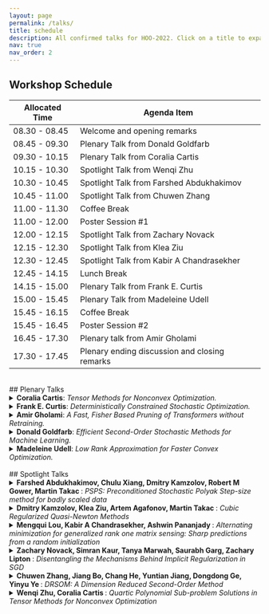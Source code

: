 ```yaml
---
layout: page
permalink: /talks/
title: schedule
description: All confirmed talks for HOO-2022. Click on a title to expand the abstract.
nav: true
nav_order: 2
---
```

  
## **Workshop Schedule**
  
| **Allocated Time** | **Agenda Item**                               |
|--------------------|-----------------------------------------------|
| 08.30 - 08.45      | Welcome and opening remarks                   |
| 08.45 - 09.30      | Plenary Talk from  Donald Goldfarb            |
| 09.30 - 10.15      | Plenary Talk from Coralia Cartis              |
| 10.15 - 10.30      | Spotlight Talk from Wenqi Zhu                 |
| 10.30 - 10.45      | Spotlight Talk from  Farshed Abdukhakimov     |
| 10.45 - 11.00      | Spotlight Talk from Chuwen Zhang              |
| 11.00 - 11.30      | Coffee Break                                  |
| 11.00 - 12.00      | Poster Session  \#1                           |
| 12.00 - 12.15      | Spotlight Talk from Zachary Novack            |
| 12.15 - 12.30      | Spotlight Talk from Klea Ziu                  |
| 12.30 - 12.45      | Spotlight Talk from Kabir A Chandrasekher     |
| 12.45 - 14.15      | Lunch Break                                   |
| 14.15 - 15.00      | Plenary Talk from Frank E. Curtis             |
| 15.00 - 15.45      | Plenary Talk from Madeleine Udell             |
| 15.45 - 16.15      | Coffee Break                                  |
| 15.45 - 16.45      | Poster Session \#2                            |
| 16.45 - 17.30      | Plenary talk from  Amir Gholami               |
| 17.30 - 17.45      | Plenary ending discussion and closing remarks |

<br>
## Plenary Talks



<details>
  <summary> <b>Coralia Cartis</b>: <i>Tensor Methods for Nonconvex Optimization.</i> </summary>
  
We consider the advantages of having and incorporating higher- (than second-) order derivative information inside regularization frameworks, generating higher-order regularization algorithms that have better complexity, universal properties and can certify higher-order criticality of candidate solutions. Time permitting, we also discuss inexact settings where problem information and smoothness assumptions are weakened, without affecting the algorithms’ complexity. Efficient solution of some higher-order polynomial subproblems will also be discussed. 
</details>


<details>
  <summary> <b>Frank E. Curtis</b>: <i>Deterministically Constrained Stochastic Optimization.</i> </summary>
  
This talk highlights the recent work by my research group on the design, analysis, and implementation of algorithms for solving continuous nonlinear optimization problems that involve a stochastic objective function and deterministic constraints.  We will focus on our sequential quadratic optimization (commonly known as SQP) methods for cases when the constraints are defined by nonlinear systems of equations and inequalities.  Our methods are applicable for solving various types of problems, such as for training machine learning (e.g., deep learning) models with constraints.  Our work focuses on the "fully stochastic" regime in which only stochastic gradient estimates are employed, for which we have derived convergence-in-expectation results and worst-case iteration complexity bounds that are on par with stochastic gradient methods for the unconstrained setting. We will also discuss the various extensions that my group is exploring.
</details>



<details>
  <summary> <b>Amir Gholami</b>: <i>A Fast, Fisher Based Pruning of Transformers without Retraining.</i> </summary>
  
Pruning is an effective way to reduce the huge inference cost of large Transformer models. However, prior work on model pruning requires retraining the model. This can add high cost and complexity to model deployment, making it difficult to use in many practical situations. To address this, we propose a fast post- training pruning framework for Transformers that does not require any retraining. Given a resource constraint and a sample dataset, our framework automatically prunes the Transformer model using structured sparsity methods. To retain high accuracy without retraining, we introduce three novel techniques: (i) a lightweight mask search algorithm that finds which heads and filters to prune based on the Fisher information; (ii) mask rearrangement that complements the search algorithm; and (iii) mask tuning that reconstructs the output activations for each layer. We apply our method to BERT-BASE and DistilBERT, and we evaluate its effectiveness on GLUE and SQuAD benchmarks. Our framework achieves up to 2.0x reduction in FLOPs and 1.56x speedup in inference latency, while maintaining < 1\% loss in accuracy. Importantly, our framework prunes Transformers in less than 3 minutes on a single GPU, which is over two orders of magnitude faster than existing pruning approaches that retrain. 
</details>





  
<details>
  <summary> <b>Donald Goldfarb</b>: <i>Efficient Second-Order Stochastic Methods for Machine Learning.</i> </summary>
  
Our talk focuses on training Deep Neural Networks (DNNs), which due to the enormous number of parameters current DNNs have, using the Hessian matrix or a full approximation to it in a second-order method is prohibitive, both in terms of memory requirements and computational cost per iteration. Hence, to be practical, layer-wise block-diagonal approximations to these matrices are usually used.  Here we describe second-order quasi-Newton (QN), natural gradient (NG), and generalized Gauss-Newton (GGN) methods of this type that are competitive with and often outperform first-order methods. These methods include those that use layer-wise (i) Kronecker-factored BFGS and L-BFGS QN approximations, (ii) tensor normal covariance and (iii) mini-block Fisher matrix approximations, and (iv) Sherman-Morrison-Woodbury based variants of NG and GGN methods.
</details>


<details>
  <summary> <b>Madeleine Udell</b>: <i>Low Rank Approximation for Faster Convex Optimization.</i> </summary>
  
Low rank structure is pervasive in real-world datasets. This talk shows how to accelerate the solution of fundamental computational problems, including eigenvalue decomposition, linear system solves, and composite convex optimization,by exploiting this low rank structure. We present a simple and efficient method for approximate top eigendecomposition based on randomized numerical linear algebra. Armed with this primitive, we design a new randomized preconditioner for the conjugate gradient method, and a method called NysADMM, based on the inexact alternating directions method of multipliers, for composite convex optimization. These methods come with strong theoretical and numerical support. Indeed, a simple implementation of NysADMM solves important large-scale statistical problems like lasso, logistic regression, and support vector machines 2--58x faster than standard solvers.
</details>
  
<br>
## Spotlight Talks
  
<details>
	<summary> <b> Farshed Abdukhakimov, Chulu Xiang, Dmitry Kamzolov, Robert M Gower, Martin Takac </b>: <i> PSPS: Preconditioned Stochastic Polyak Step-size method for badly scaled data </i> </summary>

<br>
The family of Stochastic Gradient Methods with Polyak Step-size offers an update rule that alleviates the need of fine-tuning the learning rate of an optimizer.  Recent work (Robert M Gower, Mathieu Blondel, Nidham Gazagnadou, and Fabian Pedregosa: Cutting some slack for SGD with adaptive polyak stepsizes) has been proposed to introduce a slack variable, which makes these methods applicable outside of the interpolation regime. In this paper, we combine  preconditioning and slack in an updated optimization algorithm to show its performance on badly scaled and/or ill-conditioned datasets. We use Hutchinson's method to obtain an estimate of a Hessian which is used as the preconditioner.
<br>
</details>  
  
<details>
	<summary> <b> Dmitry Kamzolov, Klea Ziu, Artem Agafonov, Martin Takac </b>: <i> Cubic Regularized Quasi-Newton Methods </i> </summary>

<br>
In this paper, we propose a Cubic Regularized L-BFGS. Cubic Regularized Newton outperforms the classical Newton method in terms of global performance. In classics, L-BFGS approximation is applied for the Newton method. We propose a new variant of inexact Cubic Regularized Newton. Then, we use L-BFGS approximation as an inexact Hessian for Cubic Regularized Newton. It allows us to get better theoretical convergence rates and good practical performance, especially from the points where classical Newton is diverging. 
<br>
</details>
  
<details>
	<summary> <b> Mengqui Lou, Kabir A Chandrasekher, Ashwin Pananjady </b>: <i> Alternating minimization for generalized rank one matrix sensing: Sharp predictions from a random initialization </i> </summary>

<br>
We consider the problem of estimating the factors of a rank-1 matrix with i.i.d. Gaussian, rank-1 measurements that are nonlinearly transformed and corrupted by noise. Considering two prototypical choices for the nonlinearity, we study the convergence properties of a natural alternating update rule for this nonconvex optimization problem starting from a random initialization. We show sharp linear convergence guarantees for a sample-split version of the algorithm by deriving a deterministic recursion that is accurate even in high-dimensional problems. Our sharp, non-asymptotic analysis also exposes several other fine-grained properties of this problem, including how the nonlinearity, sample size, and noise level affect convergence behavior. Our results are enabled by showing that the empirical error recursion can be predicted by our deterministic sequence within fluctuations of the order n^{-1/2} when each iteration is run with n observations. Our technique leverages leave-one-out tools and provides an avenue for sharply analyzing higher-order iterative algorithms from a random initialization in other optimization problems with random data.
<br>
</details>  
 
<details>
	<summary> <b> Zachary Novack, Simran Kaur, Tanya Marwah, Saurabh Garg, Zachary Lipton </b>: <i> Disentangling the Mechanisms Behind Implicit Regularization in SGD </i> </summary>

<br>
A number of competing hypotheses have been proposed to explain why small-batch Stochastic Gradient Descent (SGD) leads to improved generalization over the full-batch regime, with recent work crediting the implicit regularization of various quantities throughout training. However, to date, empirical evidence assessing the explanatory power of these hypotheses is lacking. In this paper, we conduct an extensive empirical evaluation, focusing on the ability of various theorized mechanisms to close the small-to-large batch generalization gap. Additionally, we characterize how the quantities that SGD has been claimed to (implicitly) regularize change over the course of training. By using micro-batches, i.e. disjoint smaller subsets of each mini-batch, we empirically show that explicitly penalizing the gradient norm or the Fisher Information Matrix trace, averaged over micro-batches, in the large-batch regime recovers small-batch SGD generalization, whereas Jacobian-based regularizations fail to do so. This generalization performance is shown to often be correlated with how well the regularized model’s gradient norms resemble those of small-batch SGD. We additionally show that this behavior breaks down as the micro-batch size approaches the batch size. Finally, we note that in this line of inquiry, positive experimental findings on CIFAR10 are often reversed on other datasets like CIFAR100, highlighting the need to test hypotheses on a wider collection of datasets.
<br>
</details>  
  
  
  
<details>
	<summary> <b> Chuwen Zhang, Jiang Bo, Chang He, Yuntian Jiang, Dongdong Ge, Yinyu Ye </b>: <i> DRSOM: A Dimension Reduced Second-Order Method </i> </summary>

<br>
In this paper, we propose a Dimension-Reduced Second-Order Method (DRSOM) for convex and nonconvex (unconstrained) optimization. Under a trust-region-like framework, our method preserves the convergence of the second-order method while using only Hessianvector products in a few directions, which enables the computational overhead of our method remain comparable to the first-order such as the gradient descent method. Theoretically, we show that the method has a local quadratic convergence and a global convergence rate of O(ϵ −3/2 ) to satisfy the first-order and second-order conditions under a commonly adopted approximated Hessian assumption. We further show that this assumption can be removed if we perform a step of the Lanczos method periodically at the end-stage of the algorithm. The applicability and performance of DRSOM are exhibited by various computational experiments, particularly in machine learning and deep learning. For neural networks, our preliminary implementation seems to gain computational advantages in terms of training accuracy and iteration complexity over state-of-the-art first-order methods such as SGD and ADAM.
<br>
</details>
  
<details>
	<summary> <b> Wenqi Zhu, Coralia Cartis </b>: <i> Quartic Polynomial Sub-problem Solutions in Tensor Methods for Nonconvex Optimization </i> </summary>

<br>
There has been growing interest in high-order tensor methods for nonconvex optimization in machine learning as these methods provide better/optimal worst-case evaluation complexity, stability to parameter tuning, and robustness to problem conditioning. The well-known $p$th-order adaptive regularization (AR$p$) method relies crucially on repeatedly minimising a nonconvex multivariate Taylor-based polynomial sub-problem. It remains an open question to find efficient techniques to minimise such a sub-problem for $p\ge3$.  In this paper, we propose a second-order method (SQO) for the AR$3$ (AR$p$ with $p=3$) sub-problem. SQO approximates the special-structure quartic polynomial sub-problem from above and below by using second-order models that can be minimised efficiently and globally. We prove that SQO finds a local minimiser of a quartic polynomial, but in practice, due to its construction, it can find a much lower minimum than cubic regularization approaches. This encourages us to continue our quest for algorithmic techniques that find approximately global solutions for such polynomials.
<br>
</details>
<br>

  
